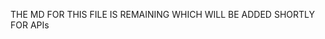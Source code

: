 <!-- here all the api routes will be marked down for frontend developer -->
THE MD FOR THIS FILE IS REMAINING WHICH WILL BE ADDED SHORTLY FOR APIs